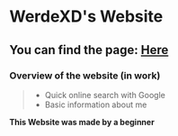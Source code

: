 # WerdeXD's Website

## You can find the page: [Here](https://werdexd.github.io/Website/)

### Overview of the website (in work)

> -   Quick online search with Google
> -   Basic information about me

**This Website was made by a beginner**
